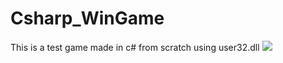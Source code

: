 # Csharp_WinGame
This is a test game made in c# from scratch using user32.dll
![](https://media1.giphy.com/media/CuuSHzuc0O166MRfjt/giphy.gif)
